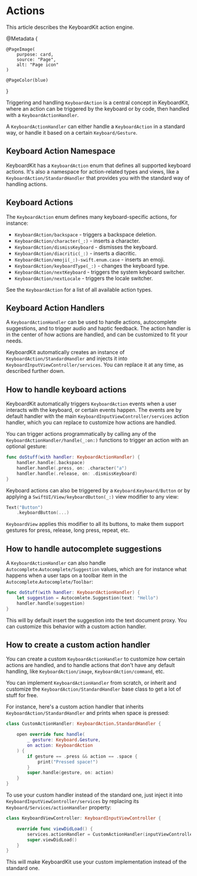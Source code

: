 # Actions

This article describes the KeyboardKit action engine.

@Metadata {

    @PageImage(
        purpose: card,
        source: "Page",
        alt: "Page icon"
    )

    @PageColor(blue)
}

Triggering and handling ``KeyboardAction`` is a central concept in KeyboardKit, where an action can be triggered by the keyboard or by code, then handled with a ``KeyboardActionHandler``.

A ``KeyboardActionHandler`` can either handle a ``KeyboardAction`` in a standard way, or handle it based on a certain ``Keyboard/Gesture``.



## Keyboard Action Namespace

KeyboardKit has a ``KeyboardAction`` enum that defines all supported keyboard actions. It's also a namespace for action-related types and views, like a ``KeyboardAction/StandardHandler`` that provides you with the standard way of handling actions.



## Keyboard Actions

The ``KeyboardAction`` enum defines many keyboard-specific actions, for instance:

* ``KeyboardAction/backspace`` - triggers a backspace deletion.
* ``KeyboardAction/character(_:)`` - inserts a character.
* ``KeyboardAction/dismissKeyboard`` - dismisses the keyboard.
* ``KeyboardAction/diacritic(_:)`` - inserts a diacritic.
* ``KeyboardAction/emoji(_:)-swift.enum.case`` - inserts an emoji.
* ``KeyboardAction/keyboardType(_:)`` - changes the keyboard type.
* ``KeyboardAction/nextKeyboard`` - triggers the system keyboard switcher.
* ``KeyboardAction/nextLocale`` - triggers the locale switcher.

See the ``KeyboardAction`` for a list of all available action types.



## Keyboard Action Handlers

A ``KeyboardActionHandler`` can be used to handle actions, autocomplete suggestions, and to trigger audio and haptic feedback. The action handler is in the center of how actions are handled, and can be customized to fit your needs. 

KeyboardKit automatically creates an instance of ``KeyboardAction/StandardHandler`` and injects it into ``KeyboardInputViewController/services``. You can replace it at any time, as described further down.



## How to handle keyboard actions 

KeyboardKit automatically triggers ``KeyboardAction`` events when a user interacts with the keyboard, or certain events happen. The events are by default handler with the main ``KeyboardInputViewController/services`` action handler, which you can replace to customize how actions are handled. 

You can trigger actions programmatically by calling any of the ``KeyboardActionHandler/handle(_:on:)`` functions to trigger an action with an optional gesture:

```swift
func doStuff(with handler: KeyboardActionHandler) {
    handler.handle(.backspace)
    handler.handle(.press, on: .character("a")
    handler.handle(.release, on: .dismissKeyboard)
}
```

Keyboard actions can also be triggered by a ``Keyboard``.``Keyboard/Button`` or by applying a ``SwiftUI/View/keyboardButton(_:)`` view modifier to any view:

```swift
Text("Button")
    .keyboardButton(...)
```

``KeyboardView`` applies this modifier to all its buttons, to make them support gestures for press, release, long press, repeat, etc.



## How to handle autocomplete suggestions

A ``KeyboardActionHandler`` can also handle ``Autocomplete``.``Autocomplete/Suggestion`` values, which are for instance what happens when a user taps on a toolbar item in the ``Autocomplete``.``Autocomplete/Toolbar``:

```swift
func doStuff(with handler: KeyboardActionHandler) {
    let suggestion = Autocomlete.Suggestion(text: "Hello")
    handler.handle(suggestion)
}
```

This will by default insert the suggestion into the text document proxy. You can customize this behavior with a custom action handler.



## How to create a custom action handler

You can create a custom ``KeyboardActionHandler`` to customize how certain actions are handled, and to handle actions that don't have any default handling, like ``KeyboardAction/image``, ``KeyboardAction/command``, etc. 

You can implement ``KeyboardActionHandler`` from scratch, or inherit and customize the ``KeyboardAction/StandardHandler`` base class to get a lot of stuff for free. 

For instance, here's a custom action handler that inherits ``KeyboardAction/StandardHandler`` and prints when space is pressed:

```swift
class CustomActionHandler: KeyboardAction.StandardHandler {

    open override func handle(
        _ gesture: Keyboard.Gesture, 
        on action: KeyboardAction
    ) {
        if gesture == .press && action == .space {
            print("Pressed space!")
        }
        super.handle(gesture, on: action) 
    }
}
```

To use your custom handler instead of the standard one, just inject it into ``KeyboardInputViewController/services`` by replacing its ``Keyboard/Services/actionHandler`` property:

```swift
class KeyboardViewController: KeyboardInputViewController {

    override func viewDidLoad() {
        services.actionHandler = CustomActionHandler(inputViewController: self)
        super.viewDidLoad()
    }
}
```

This will make KeyboardKit use your custom implementation instead of the standard one.



[Pro]: https://github.com/KeyboardKit/KeyboardKitPro
